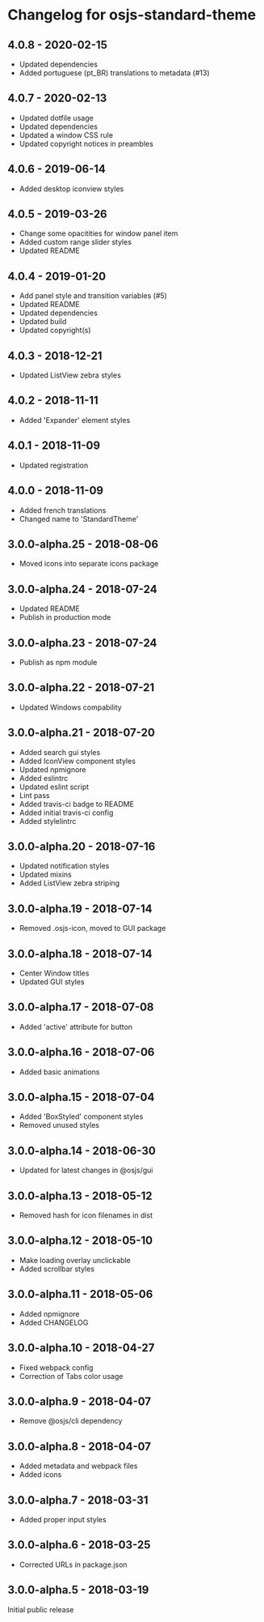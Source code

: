 # Changelog for osjs-standard-theme

## 4.0.8 - 2020-02-15

* Updated dependencies
* Added portuguese (pt_BR) translations to metadata (#13)

## 4.0.7 - 2020-02-13

* Updated dotfile usage
* Updated dependencies
* Updated a window CSS rule
* Updated copyright notices in preambles

## 4.0.6 - 2019-06-14

* Added desktop iconview styles

## 4.0.5 - 2019-03-26

* Change some opacitities for window panel item
* Added custom range slider styles
* Updated README

## 4.0.4 - 2019-01-20

* Add panel style and transition variables (#5)
* Updated README
* Updated dependencies
* Updated build
* Updated copyright(s)

## 4.0.3 - 2018-12-21

* Updated ListView zebra styles

## 4.0.2 - 2018-11-11

* Added 'Expander' element styles

## 4.0.1 - 2018-11-09

* Updated registration

## 4.0.0 - 2018-11-09

* Added french translations
* Changed name to 'StandardTheme'

## 3.0.0-alpha.25 - 2018-08-06

* Moved icons into separate icons package

## 3.0.0-alpha.24 - 2018-07-24

* Updated README
* Publish in production mode

## 3.0.0-alpha.23 - 2018-07-24

* Publish as npm module

## 3.0.0-alpha.22 - 2018-07-21

* Updated Windows compability

## 3.0.0-alpha.21 - 2018-07-20

* Added search gui styles
* Added IconView component styles
* Updated npmignore
* Added eslintrc
* Updated eslint script
* Lint pass
* Added travis-ci badge to README
* Added initial travis-ci config
* Added stylelintrc

## 3.0.0-alpha.20 - 2018-07-16

* Updated notification styles
* Updated mixins
* Added ListView zebra striping

## 3.0.0-alpha.19 - 2018-07-14

* Removed .osjs-icon, moved to GUI package

## 3.0.0-alpha.18 - 2018-07-14

* Center Window titles
* Updated GUI styles

## 3.0.0-alpha.17 - 2018-07-08

* Added 'active' attribute for button

## 3.0.0-alpha.16 - 2018-07-06

* Added basic animations

## 3.0.0-alpha.15 - 2018-07-04

* Added 'BoxStyled' component styles
* Removed unused styles

## 3.0.0-alpha.14 - 2018-06-30

* Updated for latest changes in @osjs/gui

## 3.0.0-alpha.13 - 2018-05-12

* Removed hash for icon filenames in dist

## 3.0.0-alpha.12 - 2018-05-10

* Make loading overlay unclickable
* Added scrollbar styles

## 3.0.0-alpha.11 - 2018-05-06

* Added npmignore
* Added CHANGELOG

## 3.0.0-alpha.10 - 2018-04-27

* Fixed webpack config
* Correction of Tabs color usage

## 3.0.0-alpha.9 - 2018-04-07

* Remove @osjs/cli dependency

## 3.0.0-alpha.8 - 2018-04-07

* Added metadata and webpack files
* Added icons

## 3.0.0-alpha.7 - 2018-03-31

* Added proper input styles

## 3.0.0-alpha.6 - 2018-03-25

* Corrected URLs in package.json

## 3.0.0-alpha.5 - 2018-03-19

Initial public release
